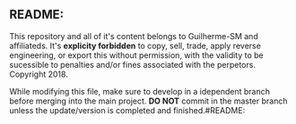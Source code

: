 ## README:

This repository and all of it's content belongs to Guilherme-SM and affiliateds. It's **explicity forbidden** to copy, sell, trade, apply reverse engineering, or export this without permission, with the validity to be sucessible to penalties and/or fines associated with the perpetors. Copyright 2018.

While modifying this file, make sure to develop in a idependent branch before merging into the main project. **DO NOT** commit in the master branch unless the update/version is completed and finished.#README:
